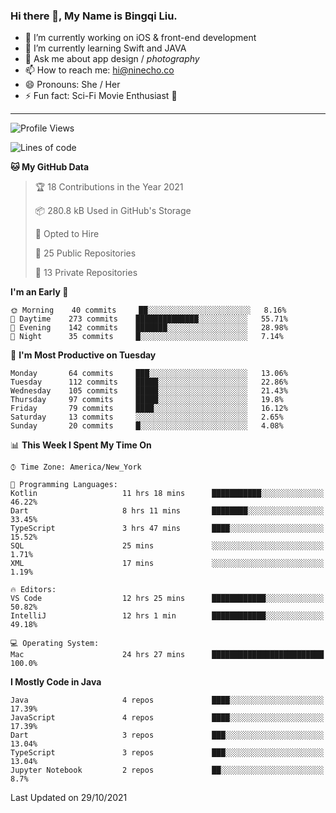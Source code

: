 ### Hi there 👋, My Name is Bingqi Liu.

- 🔭 I’m currently working on iOS & front-end development
- 🌱 I’m currently learning Swift and JAVA
- 💬 Ask me about app design / *photography*
- 📫 How to reach me: hi@ninecho.co
- 😄 Pronouns: She / Her
- ⚡ Fun fact: Sci-Fi Movie Enthusiast 🚀

---

<!--START_SECTION:waka-->
![Profile Views](http://img.shields.io/badge/Profile%20Views-0-blue)

![Lines of code](https://img.shields.io/badge/From%20Hello%20World%20I%27ve%20Written-3.1%20million%20lines%20of%20code-blue)

**🐱 My GitHub Data** 

> 🏆 18 Contributions in the Year 2021
 > 
> 📦 280.8 kB Used in GitHub's Storage 
 > 
> 💼 Opted to Hire
 > 
> 📜 25 Public Repositories 
 > 
> 🔑 13 Private Repositories  
 > 
**I'm an Early 🐤** 

```text
🌞 Morning    40 commits     ██░░░░░░░░░░░░░░░░░░░░░░░   8.16% 
🌆 Daytime    273 commits    ██████████████░░░░░░░░░░░   55.71% 
🌃 Evening    142 commits    ███████░░░░░░░░░░░░░░░░░░   28.98% 
🌙 Night      35 commits     █░░░░░░░░░░░░░░░░░░░░░░░░   7.14%

```
📅 **I'm Most Productive on Tuesday** 

```text
Monday       64 commits     ███░░░░░░░░░░░░░░░░░░░░░░   13.06% 
Tuesday      112 commits    █████░░░░░░░░░░░░░░░░░░░░   22.86% 
Wednesday    105 commits    █████░░░░░░░░░░░░░░░░░░░░   21.43% 
Thursday     97 commits     █████░░░░░░░░░░░░░░░░░░░░   19.8% 
Friday       79 commits     ████░░░░░░░░░░░░░░░░░░░░░   16.12% 
Saturday     13 commits     ░░░░░░░░░░░░░░░░░░░░░░░░░   2.65% 
Sunday       20 commits     █░░░░░░░░░░░░░░░░░░░░░░░░   4.08%

```


📊 **This Week I Spent My Time On** 

```text
⌚︎ Time Zone: America/New_York

💬 Programming Languages: 
Kotlin                   11 hrs 18 mins      ███████████░░░░░░░░░░░░░░   46.22% 
Dart                     8 hrs 11 mins       ████████░░░░░░░░░░░░░░░░░   33.45% 
TypeScript               3 hrs 47 mins       ████░░░░░░░░░░░░░░░░░░░░░   15.52% 
SQL                      25 mins             ░░░░░░░░░░░░░░░░░░░░░░░░░   1.71% 
XML                      17 mins             ░░░░░░░░░░░░░░░░░░░░░░░░░   1.19%

🔥 Editors: 
VS Code                  12 hrs 25 mins      ████████████░░░░░░░░░░░░░   50.82% 
IntelliJ                 12 hrs 1 min        ████████████░░░░░░░░░░░░░   49.18%

💻 Operating System: 
Mac                      24 hrs 27 mins      █████████████████████████   100.0%

```

**I Mostly Code in Java** 

```text
Java                     4 repos             ████░░░░░░░░░░░░░░░░░░░░░   17.39% 
JavaScript               4 repos             ████░░░░░░░░░░░░░░░░░░░░░   17.39% 
Dart                     3 repos             ███░░░░░░░░░░░░░░░░░░░░░░   13.04% 
TypeScript               3 repos             ███░░░░░░░░░░░░░░░░░░░░░░   13.04% 
Jupyter Notebook         2 repos             ██░░░░░░░░░░░░░░░░░░░░░░░   8.7%

```



 Last Updated on 29/10/2021
<!--END_SECTION:waka-->
